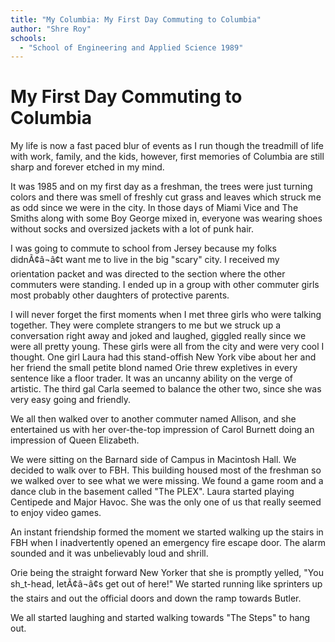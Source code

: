 ```yaml
---
title: "My Columbia: My First Day Commuting to Columbia"
author: "Shre Roy"
schools:
  - "School of Engineering and Applied Science 1989"
---
```


# My First Day Commuting to Columbia

My life is now a fast paced blur of events as I run though the treadmill of life with work, family, and the kids, however, first memories of Columbia are still sharp and forever etched in my mind.

It was 1985 and on my first day as a freshman, the trees were just turning colors and there was smell of freshly cut grass and leaves which struck me as odd since we were in the city. In those days of Miami Vice and The Smiths along with some Boy George mixed in, everyone was wearing shoes without socks and oversized jackets with a lot of punk hair.

I was going to commute to school from Jersey because my folks didnÃ¢â¬â¢t want me to live in the big "scary" city. I received my orientation packet and was directed to the section where the other commuters were standing. I ended up in a group with other commuter girls most probably other daughters of protective parents.

I will never forget the first moments when I met three girls who were talking together. They were complete strangers to me but we struck up a conversation right away and joked and laughed, giggled really since we were all pretty young. These girls were all from the city and were very cool I thought. One girl Laura had this stand-offish New York vibe about her and her friend the small petite blond named Orie threw expletives in every sentence like a floor trader. It was an uncanny ability on the verge of artistic. The third gal Carla seemed to balance the other two, since she was very easy going and friendly.

We all then walked over to another commuter named Allison, and she entertained us with her over-the-top impression of Carol Burnett doing an impression of Queen Elizabeth.

We were sitting on the Barnard side of Campus in Macintosh Hall. We decided to walk over to FBH. This building housed most of the freshman so we walked over to see what we were missing. We found a game room and a dance club in the basement called "The PLEX".  Laura started playing Centipede and Major Havoc. She was the only one of us that really seemed to enjoy video games.

An instant friendship formed the moment we started walking up the stairs in FBH when I inadvertently opened an emergency fire escape door. The alarm sounded and it was unbelievably loud and shrill.

Orie being the straight forward New Yorker that she is promptly yelled, "You sh_t-head, letÃ¢â¬â¢s get out of here!" We started running like sprinters up the stairs and out the official doors and down the ramp towards Butler.

We all started laughing and started walking towards "The Steps" to hang out.
